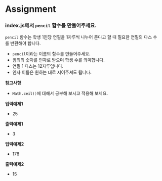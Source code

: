 # Assignment

### index.js에서 `pencil` 함수를 만들어주세요.

`pencil` 함수는 학생 1인당 연필을 1자루씩 나누어 준다고 할 때 필요한 연필의 다스 수를 반환해야 합니다.

- `pencil`이라는 이름의 함수를 만들어주세요.
- 임의의 숫자를 인자로 받으며 학생 수를 의미합니다.
- 연필 1 다스는 12자루입니다.
- 인자 이름은 원하는 대로 지어주셔도 됩니다.

**참고사항**
- `Math.ceil()`에 대해서 공부해 보시고 적용해 보세요.

**입력예제1**
- 25

**출력예제1**
- 3

**입력예제2**
- 178

**출력예제2**
- 15